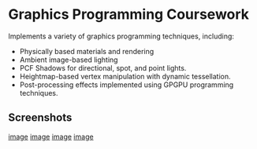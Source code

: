 # Graphics Programming Coursework

Implements a variety of graphics programming techniques, including:
- Physically based materials and rendering
- Ambient image-based lighting
- PCF Shadows for directional, spot, and point lights.
- Heightmap-based vertex manipulation with dynamic tessellation.
- Post-processing effects implemented using GPGPU programming techniques.

## Screenshots

[image](Images/Image1.png)
[image](Images/Image2.png)
[image](Images/Image3.png)
[image](Images/Image4.png)